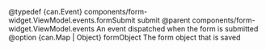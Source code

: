 @typedef {can.Event} components/form-widget.ViewModel.events.formSubmit submit
@parent components/form-widget.ViewModel.events
An event dispatched when the form is submitted
@option {can.Map | Object} formObject The form object that is saved
